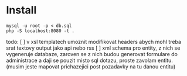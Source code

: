 # Install

```
mysql -u root -p < db.sql
php -S localhost:8080 -t .
```

todo:
 [ ] v xsl templatech umoznit modifikovat headers abych mohl treba srat textovy output jako api nebo rss
 [ ] xml schema pro entity, z nich se vygeneruje databaze, zaroven se z nich budou generovat formulare do administrace a daji se pouzit misto sql dotazu, proste zavolam entitu. (musim jeste mapovat prichazejici post pozadavky na tu danou entitu)